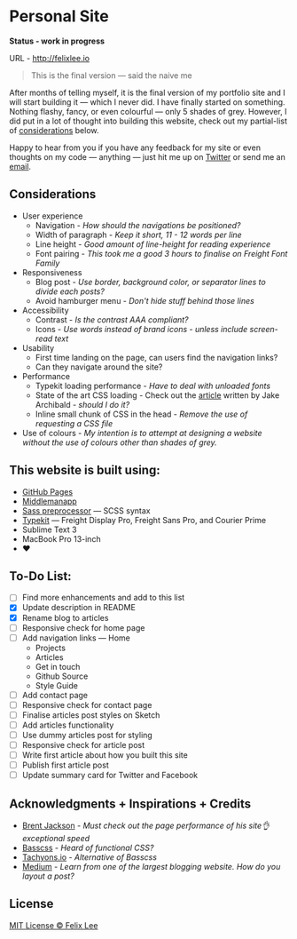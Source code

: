 # Personal Site

**Status - work in progress**

URL - http://felixlee.io

> This is the final version — said the naive me

After months of telling myself, it is the final version of my portfolio site and I will start building it — which I never did. I have finally started on something. Nothing flashy, fancy, or even colourful — only 5 shades of grey. However, I did put in a lot of thought into building this website, check out my partial-list of [considerations](#considerations) below.

Happy to hear from you if you have any feedback for my site or even thoughts on my code — anything — just hit me up on [Twitter](https://twitter.com/im_felix) or send me an [email](mailto:hello@felixlee.io).

## Considerations

- User experience
  - Navigation - *How should the navigations be positioned?*
  - Width of paragraph - *Keep it short, 11 - 12 words per line*
  - Line height - *Good amount of line-height for reading experience*
  - Font pairing - *This took me a good 3 hours to finalise on Freight Font Family*
- Responsiveness
  - Blog post - *Use border, background color, or separator lines to divide each posts?*
  - Avoid hamburger menu - *Don't hide stuff behind those lines*
- Accessibility
  - Contrast - *Is the contrast AAA compliant?*
  - Icons - *Use words instead of brand icons - unless include screen-read text*
- Usability
  - First time landing on the page, can users find the navigation links?
  - Can they navigate around the site?
- Performance
  - Typekit loading performance - *Have to deal with unloaded fonts*
  - State of the art CSS loading - Check out the [article](https://jakearchibald.com/2016/link-in-body/) written by Jake Archibald - *should I do it?*
  - Inline small chunk of CSS in the head - *Remove the use of requesting a CSS file*
- Use of colours - *My intention is to attempt at designing a website without the use of colours other than shades of grey.*

## This website is built using:

- [GitHub Pages](https://pages.github.com/)
- [Middlemanapp](https://middlemanapp.com/)
- [Sass preprocessor](http://sass-lang.com/) — SCSS syntax
- [Typekit](https://typekit.com/) — Freight Display Pro, Freight Sans Pro, and Courier Prime
- Sublime Text 3
- MacBook Pro 13-inch
- :heart:

## To-Do List:

- [ ] Find more enhancements and add to this list
- [x] Update description in README
- [x] Rename blog to articles
- [ ] Responsive check for home page
- [ ] Add navigation links
  — Home
  - Projects
  - Articles
  - Get in touch
  - Github Source
  - Style Guide
- [ ] Add contact page
- [ ] Responsive check for contact page
- [ ] Finalise articles post styles on Sketch
- [ ] Add articles functionality
- [ ] Use dummy articles post for styling
- [ ] Responsive check for article post
- [ ] Write first article about how you built this site
- [ ] Publish first article post
- [ ] Update summary card for Twitter and Facebook

## Acknowledgments + Inspirations + Credits

- [Brent Jackson](http://jxnblk.com/) - *Must check out the page performance of his site:ok_hand: exceptional speed*
- [Basscss](http://www.basscss.com/) - *Heard of functional CSS?*
- [Tachyons.io](http://tachyons.io) - *Alternative of Basscss*
- [Medium](https://medium.com/) - *Learn from one of the largest blogging website. How do you layout a post?*

## License

[MIT License © Felix Lee](http://felixlee.io/mit-license)
